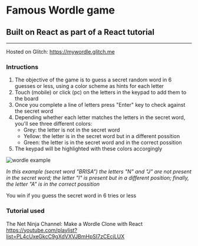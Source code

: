 # Famous Wordle game 
## Built on React as part of a React tutorial
---
Hosted on Glitch: https://mywordle.glitch.me

### Intructions
1. The objective of the game is to guess a secret random word in 6 guesses or less, using a color scheme as hints for each letter
2. Touch (mobile) or click (pc) on the letters in the keypad to add them to the board
3. Once you complete a line of letters press "Enter" key to check against the secret word
4. Depending whether each letter matches the letters in the secret word, you'll see three different colors:
    - Grey: the letter is not in the secret word
    - Yellow: the letter is in the secret word but in a different possition
    - Green: the letter is in the secret word and in the correct possition
5. The keypad will be highlighted with these colors accorgingly


![wordle example](https://github.com/cycclon/wordle-game/assets/128182853/26b09d10-4c48-4170-861d-6fce6cf64833)

*In this example (secret word "BRISA") the letters "N" and "J" are not present in the secret word; the letter "I" is present but in a different position; finally, the letter "A" is in the correct possition*

You win if you guess the secret word in 6 tries or less

### Tutorial used
The Net Ninja Channel: Make a Wordle Clone with React
https://youtube.com/playlist?list=PL4cUxeGkcC9gXdVXVJBmHpSI7zCEcjLUX

